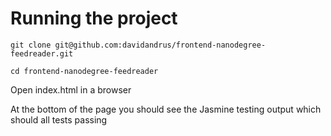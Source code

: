 # Running the project

`git clone git@github.com:davidandrus/frontend-nanodegree-feedreader.git`

`cd frontend-nanodegree-feedreader`

Open index.html in a browser

At the bottom of the page you should see the Jasmine testing output which should all tests passing
